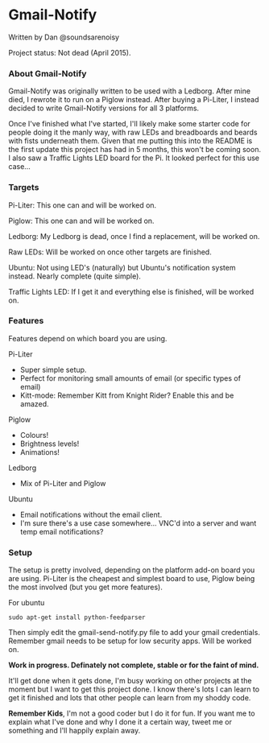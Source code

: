 # Gmail-Notify

Written by Dan @soundsarenoisy

Project status: Not dead (April 2015).

### About Gmail-Notify
Gmail-Notify was originally written to be used with a Ledborg. After mine died, I rewrote it to run on a Piglow instead. After buying a Pi-Liter, I instead decided to write Gmail-Notify versions for all 3 platforms. 

Once I've finished what I've started, I'll likely make some starter code for people doing it the manly way, with raw LEDs and breadboards and beards with fists underneath them. Given that me putting this into the README is the first update this project has had in 5 months, this won't be coming soon. I also saw a Traffic Lights LED board for the Pi. It looked perfect for this use case...

### Targets
Pi-Liter: This one can and will be worked on.

Piglow: This one can and will be worked on.

Ledborg: My Ledborg is dead, once I find a replacement, will be worked on.

Raw LEDs: Will be worked on once other targets are finished.

Ubuntu: Not using LED's (naturally) but Ubuntu's notification system instead. Nearly complete (quite simple).

Traffic Lights LED: If I get it and everything else is finished, will be worked on.

### Features
Features depend on which board you are using.

Pi-Liter
- Super simple setup.
- Perfect for monitoring small amounts of email (or specific types of email)
- Kitt-mode: Remember Kitt from Knight Rider? Enable this and be amazed.

Piglow
- Colours!
- Brightness levels!
- Animations!

Ledborg
- Mix of Pi-Liter and Piglow

Ubuntu
- Email notifications without the email client.
- I'm sure there's a use case somewhere... VNC'd into a server and want temp email notifications?


### Setup
The setup is pretty involved, depending on the platform add-on board you are using. Pi-Liter is the cheapest and simplest board to use, Piglow being the most involved (but you get more features).

For ubuntu

```
sudo apt-get install python-feedparser
```

Then simply edit the gmail-send-notify.py file to add your gmail credentials. Remember gmail needs to be setup for low security apps. Will be worked on.

**Work in progress. Definately not complete, stable or for the faint of mind.**

It'll get done when it gets done, I'm busy working on other projects at the moment but I want to get this project done. I know there's lots I can learn to get it finished and lots that other people can learn from my shoddy code.

**Remember Kids**, I'm not a good coder but I do it for fun. If you want me to explain what I've done and why I done it a certain way, tweet me or something and I'll happily explain away.
